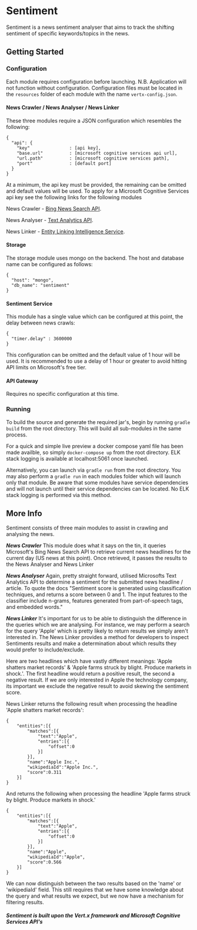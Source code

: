 # Sentiment
Sentiment is a news sentiment analyser that aims to track the shifting sentiment of specific keywords/topics in the news.

## Getting Started
### Configuration
Each module requires configuration before launching. N.B. Application will not function without configuration.
Configuration files must be located in the `resources` folder of each module with the name `vertx-config.json`.

#### News Crawler / News Analyser / News Linker
These three modules require a JSON configuration which resembles the following:

````
{
  "api": {
    "key"               : [api key],
    "base.url"          : [microsoft cognitive services api url],
    "url.path"          : [microsoft cognitive services path],
    "port"              : [default port]
  }
}
````
At a minimum, the api key must be provided, the remaining can be omitted and default values will be used. To apply for a Microsoft Cognitive Services api key see the following links for the following modules

News Crawler - [Bing News Search API](https://www.microsoft.com/cognitive-services/en-us/bing-news-search-api).

News Analyser - [Text Analytics API](https://www.microsoft.com/cognitive-services/en-us/text-analytics-api).

News Linker - [Entity Linking Intelligence Service](https://www.microsoft.com/cognitive-services/en-us/entity-linking-intelligence-service).

#### Storage
The storage module uses mongo on the backend. The host and database name can be configured as follows:

````
{
  "host": "mongo",
  "db_name": "sentiment"
}
````

#### Sentiment Service
This module has a single value which can be configured at this point, the delay between news crawls:

````
{
  "timer.delay" : 3600000
}
````

This configuration can be omitted and the default value of 1 hour will be used. It is recommended to use a delay of 1 hour or greater to avoid hitting API limits on Microsoft's free tier.

#### API Gateway
Requires no specific configuration at this time.

### Running
To build the source and generate the required jar's, begin by running `gradle build` from the root directory. This will build all sub-modules in the same process.

For a quick and simple live preview a docker compose yaml file has been made availble, so simply `docker-compose up` from the root directory. ELK stack logging is available at localhost:5061 once launched.

Alternatively, you can launch via `gradle run` from the root directory. You may also perform a `gradle run` in each modules folder which will launch only that module. Be aware that some modules have service dependencies and will not launch until their service dependencies can be located. No ELK stack logging is performed via this method.

## More Info
Sentiment consists of three main modules to assist in crawling and analysing the news.

**_News Crawler_**
This module does what it says on the tin, it queries Microsoft's Bing News Search API to retrieve current news headlines for the current day (US news at this point). Once retrieved, it passes the results to the News Analyser and News Linker

**_News Analyser_**
Again, pretty straight forward, utilised Microsofts Text Analytics API to determine a sentiment for the submitted news headline / article. To quote the docs "Sentiment score is generated using classification techniques, and returns a score between 0 and 1. The input features to the classifier include n-grams, features generated from part-of-speech tags, and embedded words."

**_News Linker_**
It's important for us to be able to distinguish the difference in the queries which we are analysing. For instance, we may perform a search for the query 'Apple' which is pretty likely to return results we simply aren't interested in. The News Linker provides a method for developers to inspect Sentiments results and make a determination about which results they would prefer to include/exclude.

Here are two headlines which have vastly different meanings: 'Apple shatters market records' & 'Apple farms struck by blight. Produce markets in shock.'.
The first headline would return a positive result, the second a negative result. If we are only interested in Apple the technology company, its important we exclude the negative result to avoid skewing the sentiment score.

News Linker returns the following result when processing the headline 'Apple shatters market records':
````
{
    "entities":[{
        "matches":[{
            "text":"Apple",
            "entries":[{
                "offset":0
            }]
        }],
        "name":"Apple Inc.",
        "wikipediaId":"Apple Inc.",
        "score":0.311
    }]
}
````
And returns the following when processing the headline 'Apple farms struck by blight. Produce markets in shock.'
````
{
    "entities":[{
        "matches":[{
            "text":"Apple",
            "entries":[{
                "offset":0
            }]
        }],
        "name":"Apple",
        "wikipediaId":"Apple",
        "score":0.566
    }]
}
````

We can now distinguish between the two results based on the 'name' or 'wikipediaId' field. This still requires that we have some knowledge about the query and what results we expect, but we now have a mechanism for filtering results.

##### Sentiment is built upon the Vert.x framework and Microsoft Cognitive Services API's
